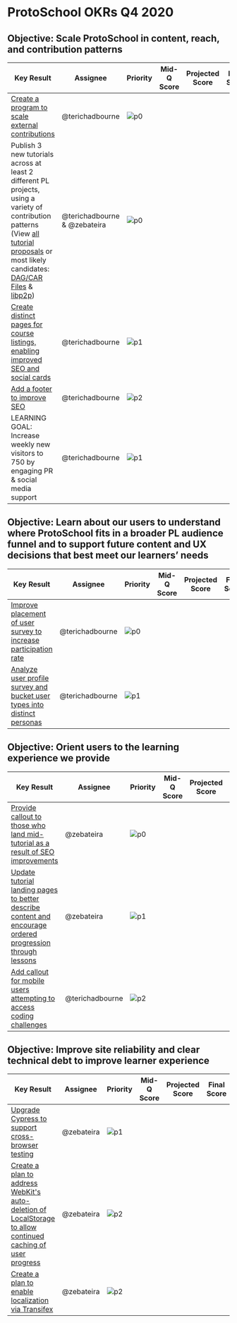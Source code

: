 # ProtoSchool OKRs Q4 2020

## Objective: Scale ProtoSchool in content, reach, and contribution patterns

| Key Result | Assignee | Priority | Mid-Q Score | Projected Score | Final Score |
| ---------- | -------- | -------- | ----------- |--------------- | ----------- |
| [Create a program to scale external contributions](https://github.com/ProtoSchool/protoschool.github.io/issues/546) | @terichadbourne | ![p0](https://ipfs.io/ipfs/QmV88khHDJEXi7wo6o972MZWY661R9PhrZW6dvpFP6jnMn/p0.svg)|  |  |  |
| Publish 3 new tutorials across at least 2 different PL projects, using a variety of contribution patterns (View [all tutorial proposals](https://github.com/protoschool/protoschool.github.io/issues?q=is%3Aopen+is%3Aissue+label%3Anew-tutorial) or most likely candidates: [DAG/CAR Files](https://github.com/ProtoSchool/protoschool.github.io/issues/412) & [libp2p](https://github.com/ProtoSchool/protoschool.github.io/issues/543))| @terichadbourne & @zebateira |![p0](https://ipfs.io/ipfs/QmV88khHDJEXi7wo6o972MZWY661R9PhrZW6dvpFP6jnMn/p0.svg)|  | ||
| [Create distinct pages for course listings, enabling improved SEO and social cards](https://github.com/ProtoSchool/protoschool.github.io/issues/527)| @terichadbourne |![p1](https://ipfs.io/ipfs/QmV88khHDJEXi7wo6o972MZWY661R9PhrZW6dvpFP6jnMn/p1.svg)|  | ||
| [Add a footer to improve SEO](https://github.com/ProtoSchool/protoschool.github.io/issues/515)| @terichadbourne |![p2](https://ipfs.io/ipfs/QmV88khHDJEXi7wo6o972MZWY661R9PhrZW6dvpFP6jnMn/p2.svg)|  | | | |
| LEARNING GOAL: Increase weekly new visitors to 750 by engaging PR & social media support | @terichadbourne |![p1](https://ipfs.io/ipfs/QmV88khHDJEXi7wo6o972MZWY661R9PhrZW6dvpFP6jnMn/p1.svg)|  | ||



## Objective: Learn about our users to understand where ProtoSchool fits in a broader PL audience funnel and to support future content and UX decisions that best meet our learners’ needs

| Key Result | Assignee | Priority | Mid-Q Score | Projected Score | Final Score |
| ---------- | -------- | -------- | ----------- | --------------- | ----------- |
| [Improve placement of user survey to increase participation rate ](https://github.com/ProtoSchool/protoschool.github.io/issues/512) | @terichadbourne |![p0](https://ipfs.io/ipfs/QmV88khHDJEXi7wo6o972MZWY661R9PhrZW6dvpFP6jnMn/p0.svg)|  |  ||   
| [Analyze user profile survey and bucket user types into distinct personas](https://github.com/ProtoSchool/protoschool.github.io/issues/541) | @terichadbourne |![p1](https://ipfs.io/ipfs/QmV88khHDJEXi7wo6o972MZWY661R9PhrZW6dvpFP6jnMn/p1.svg)|  |  ||


## Objective: Orient users to the learning experience we provide
| Key Result | Assignee | Priority | Mid-Q Score | Projected Score | Final Score |
| ---------- | -------- | -------- | ----------- | --------------- | ----------- |
| [Provide callout to those who land mid-tutorial as a result of SEO improvements](https://github.com/ProtoSchool/protoschool.github.io/issues/523) | @zebateira |![p0](https://ipfs.io/ipfs/QmV88khHDJEXi7wo6o972MZWY661R9PhrZW6dvpFP6jnMn/p0.svg)|  |  ||
| [Update tutorial landing pages to better describe content and encourage ordered progression through lessons](https://github.com/ProtoSchool/protoschool.github.io/issues/495) | @zebateira |![p1](https://ipfs.io/ipfs/QmV88khHDJEXi7wo6o972MZWY661R9PhrZW6dvpFP6jnMn/p1.svg)|  |  | |
| [Add callout for mobile users attempting to access coding challenges](https://github.com/ProtoSchool/protoschool.github.io/issues/147) | @terichadbourne |![p2](https://ipfs.io/ipfs/QmV88khHDJEXi7wo6o972MZWY661R9PhrZW6dvpFP6jnMn/p2.svg)|  |  | | |


## Objective: Improve site reliability and clear technical debt to improve learner experience

| Key Result | Assignee | Priority | Mid-Q Score | Projected Score | Final Score |
| ---------- | -------- | -------- | ----------- | --------------- | ----------- |
| [Upgrade Cypress to support cross-browser testing](https://github.com/ProtoSchool/protoschool.github.io/issues/386) | @zebateira |![p1](https://ipfs.io/ipfs/QmV88khHDJEXi7wo6o972MZWY661R9PhrZW6dvpFP6jnMn/p1.svg)|  |  | |
| [Create a plan to address WebKit's auto-deletion of LocalStorage to allow continued caching of user progress](https://github.com/ProtoSchool/protoschool.github.io/issues/411) | @zebateira |![p2](https://ipfs.io/ipfs/QmV88khHDJEXi7wo6o972MZWY661R9PhrZW6dvpFP6jnMn/p2.svg)|  |  ||
|[Create a plan to enable localization via Transifex](https://github.com/ProtoSchool/protoschool.github.io/issues/268) | @zebateira |![p2](https://ipfs.io/ipfs/QmV88khHDJEXi7wo6o972MZWY661R9PhrZW6dvpFP6jnMn/p2.svg)|  |  | | |
